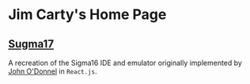 # Jim Carty's Home Page

## [Sugma17](https://questiowo.github.io/Sugma17/)

A recreation of the Sigma16 IDE and emulator originally implemented by [John O'Donnel](https://jtod.github.io) in `React.js`.
